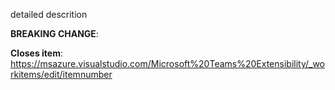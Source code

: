 detailed descrition

**BREAKING CHANGE**:

**Closes item**:
https://msazure.visualstudio.com/Microsoft%20Teams%20Extensibility/_workitems/edit/itemnumber